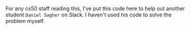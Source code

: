 For any cs50 staff reading this, I've put this code here to help out another student `Daniel Sagher` on Slack.
I haven't used his code to solve the problem myself.
